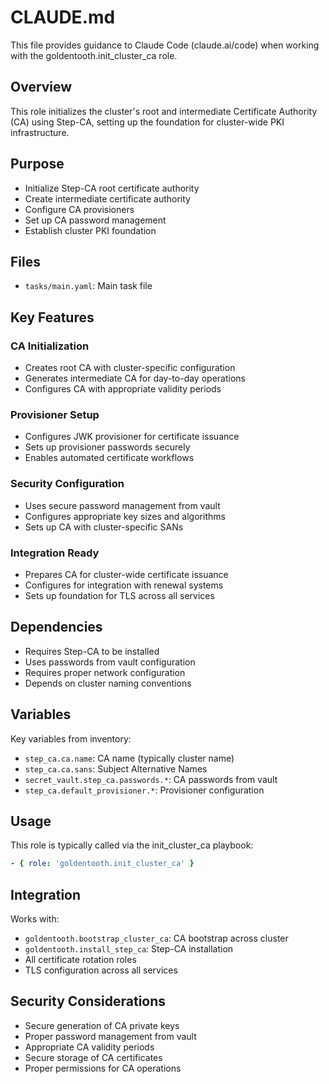 # CLAUDE.md

This file provides guidance to Claude Code (claude.ai/code) when working with the goldentooth.init_cluster_ca role.

## Overview

This role initializes the cluster's root and intermediate Certificate Authority (CA) using Step-CA, setting up the foundation for cluster-wide PKI infrastructure.

## Purpose

- Initialize Step-CA root certificate authority
- Create intermediate certificate authority
- Configure CA provisioners
- Set up CA password management
- Establish cluster PKI foundation

## Files

- `tasks/main.yaml`: Main task file

## Key Features

### CA Initialization
- Creates root CA with cluster-specific configuration
- Generates intermediate CA for day-to-day operations
- Configures CA with appropriate validity periods

### Provisioner Setup
- Configures JWK provisioner for certificate issuance
- Sets up provisioner passwords securely
- Enables automated certificate workflows

### Security Configuration
- Uses secure password management from vault
- Configures appropriate key sizes and algorithms
- Sets up CA with cluster-specific SANs

### Integration Ready
- Prepares CA for cluster-wide certificate issuance
- Configures for integration with renewal systems
- Sets up foundation for TLS across all services

## Dependencies

- Requires Step-CA to be installed
- Uses passwords from vault configuration
- Requires proper network configuration
- Depends on cluster naming conventions

## Variables

Key variables from inventory:
- `step_ca.ca.name`: CA name (typically cluster name)
- `step_ca.ca.sans`: Subject Alternative Names
- `secret_vault.step_ca.passwords.*`: CA passwords from vault
- `step_ca.default_provisioner.*`: Provisioner configuration

## Usage

This role is typically called via the init_cluster_ca playbook:
```yaml
- { role: 'goldentooth.init_cluster_ca' }
```

## Integration

Works with:
- `goldentooth.bootstrap_cluster_ca`: CA bootstrap across cluster
- `goldentooth.install_step_ca`: Step-CA installation
- All certificate rotation roles
- TLS configuration across all services

## Security Considerations

- Secure generation of CA private keys
- Proper password management from vault
- Appropriate CA validity periods
- Secure storage of CA certificates
- Proper permissions for CA operations